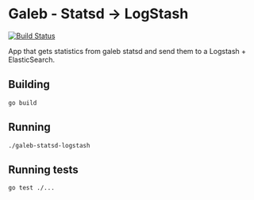 # Galeb - Statsd -> LogStash

[![Build Status](https://travis-ci.org/andrewsmedina/galeb-statsd-logstash.png?branch=master)](https://travis-ci.org/andrewsmedina/galeb-statsd-logstash)

App that gets statistics from galeb statsd and send them to a Logstash + ElasticSearch.

## Building

```
go build
```

## Running

```
./galeb-statsd-logstash
```

## Running tests

```
go test ./...
```

